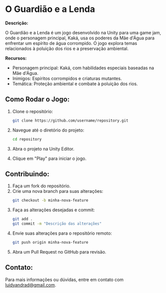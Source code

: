 # O Guardião e a Lenda

**Descrição:**

O Guardião e a Lenda é um jogo desenvolvido na Unity para uma game jam, onde o personagem principal, Kaká, usa os poderes da Mãe d'Água para enfrentar um espírito de água corrompido. O jogo explora temas relacionados à poluição dos rios e a preservação ambiental.

**Recursos:**

- Personagem principal: Kaká, com habilidades especiais baseadas na Mãe d'Água.
- Inimigos: Espíritos corrompidos e criaturas mutantes.
- Temática: Proteção ambiental e combate à poluição dos rios.

## Como Rodar o Jogo:

1. Clone o repositório:
   ```bash
   git clone https://github.com/username/repository.git
2. Navegue até o diretório do projeto:
    ```bash
    cd repository
3. Abra o projeto na Unity Editor.

4. Clique em "Play" para iniciar o jogo.

## Contribuindo:

1. Faça um fork do repositório.
2. Crie uma nova branch para suas alterações:
    ```bash
    git checkout -b minha-nova-feature
3. Faça as alterações desejadas e commit:
    ```bash
    git add .
    git commit -m "Descrição das alterações"
4. Envie suas alterações para o repositório remoto:
    ```bash
    git push origin minha-nova-feature

5. Abra um Pull Request no GitHub para revisão.

## Contato:

Para mais informações ou dúvidas, entre em contato com luidyandrad@gmail.com.